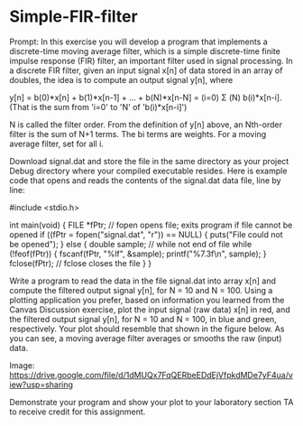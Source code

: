 # Simple-FIR-filter

Prompt:
In this exercise you will develop a program that implements a discrete-time moving average filter, which is a simple discrete-time finite impulse response (FIR) filter, an important filter used in signal processing.  In a discrete FIR filter, given an input signal x[n] of data stored in an array of doubles, the idea is to compute an output signal y[n], where

  y[n] = b(0)*x[n] + b(1)*x[n-1] + ... + b(N)*x[n-N] = (i=0) Σ (N) b(i)*x[n-i]. (That is the sum from 'i=0' to 'N' of 'b(i)*x[n-i]')

N is called the filter order.  From the definition of y[n] above, an Nth-order filter is the sum of N+1 terms.  The bi terms are weights.  For a moving average filter, set for all i.

Download signal.dat and store the file in the same directory as your project Debug directory where your compiled executable resides.  Here is example code that opens and reads the contents of the signal.dat data file, line by line:

  #include <stdio.h>
  
  int main(void)
  {
       FILE *fPtr;
       // fopen opens file; exits program if file cannot be opened
       if ((fPtr = fopen("signal.dat", "r")) == NULL) {
             puts("File could not be opened");
       }
       else {
             double sample;
             // while not end of file
             while (!feof(fPtr)) {
                  fscanf(fPtr, "%lf", &sample);
                  printf("%7.3f\n", sample);
             }
             fclose(fPtr); // fclose closes the file
       }
  }

Write a program to read the data in the file signal.dat into array x[n] and compute the filtered output signal y[n], for N = 10 and N = 100.  Using a plotting application you prefer, based on information you learned from the Canvas Discussion exercise, plot the input signal (raw data) x[n] in red, and the filtered output signal y[n], for N = 10 and N = 100, in blue and green, respectively.  Your plot should resemble that shown in the figure below.  As you can see, a moving average filter averages or smooths the raw (input) data.

Image: https://drive.google.com/file/d/1dMUQx7FqQERbeEDdEjVfpkdMDe7yF4ua/view?usp=sharing

Demonstrate your program and show your plot to your laboratory section TA to receive credit for this assignment.
